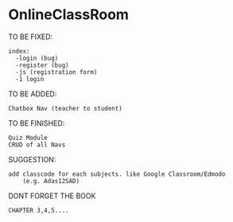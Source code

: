 # OnlineClassRoom

TO BE FIXED:
	
	index:
      -login (bug)
      -register (bug)
      -js (registration form)
      -1 login


TO BE ADDED:

	Chatbox Nav (teacher to student)
	

TO BE FINISHED:
	
	Quiz Module
	CRUD of all Navs
	

SUGGESTION:
	
	add classcode for each subjects. like Google Classroom/Edmodo
		(e.g. Adas12SAD)
 

DONT FORGET THE BOOK
	
	CHAPTER 3,4,5....
